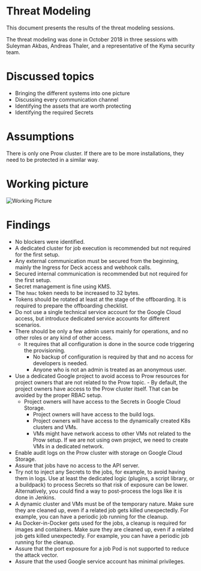 # Threat Modeling
This document presents the results of the threat modeling sessions.

The threat modeling was done in October 2018 in three sessions with Suleyman Akbas, Andreas Thaler, and a representative of the Kyma security team.

# Discussed topics
- Bringing the different systems into one picture
- Discussing every communication channel
- Identifying the assets that are worth protecting
- Identifying the required Secrets

# Assumptions
There is only one Prow cluster. If there are to be more installations, they need to be protected in a similar way.

# Working picture
![Working Picture](assets/landscape.JPG)

# Findings
- No blockers were identified.
- A dedicated cluster for job execution is recommended but not required for the first setup.
- Any external communication must be secured from the beginning, mainly the Ingress for Deck access and webhook calls.
- Secured internal communication is recommended but not required for the first setup.
- Secret management is fine using KMS.
- The `hmac` token needs to be increased to 32 bytes.
- Tokens should be rotated at least at the stage of the offboarding. It is required to prepare the offboarding checklist.
- Do not use a single technical service account for the Google Cloud access, but introduce dedicated service accounts for different scenarios.
- There should be only a few admin users mainly for operations, and no other roles or any kind of other access.
     - It requires that all configuration is done in the source code triggering the provisioning.
       - No backup of configuration is required by that and no access for developers is needed.
       - Anyone who is not an admin is treated as an anonymous user.
- Use a dedicated Google project to avoid access to Prow resources for project owners that are not related to the Prow topic.
      - By default, the project owners have access to the Prow cluster itself. That can be avoided by the proper RBAC setup.
   - Project owners will have access to the Secrets in Google Cloud Storage.
      - Project owners will have access to the build logs.
       - Project owners will have access to the dynamically created K8s clusters and VMs.
       - VMs might have network access to other VMs not related to the Prow setup. If we are not using own project, we need to create VMs in a dedicated network.
- Enable audit logs on the Prow cluster with storage on Google Cloud Storage.
- Assure that jobs have no access to the API server.
- Try not to inject any Secrets to the jobs, for example, to avoid having them in logs. Use at least the dedicated logic (plugins, a script library, or a buildpack) to process Secrets so that risk of exposure can be lower. Alternatively, you could find a way to post-process the logs like it is done in Jenkins.
- A dynamic cluster and VMs must be of the temporary nature. Make sure they are cleaned up, even if a related job gets killed unexpectedly. For example, you can have a periodic job running for the cleanup.
- As Docker-in-Docker gets used for the jobs, a cleanup is required for images and containers. Make sure they are cleaned up, even if a related job gets killed unexpectedly. For example, you can have a periodic job running for the cleanup.
- Assure that the port exposure for a job Pod is not supported to reduce the attack vector.
- Assure that the used Google service account has minimal privileges.
